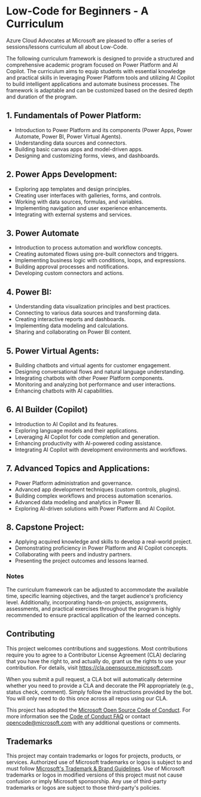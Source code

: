 # Low-Code for Beginners - A Curriculum

Azure Cloud Advocates at Microsoft are pleased to offer a series of sessions/lessons curriculum all about Low-Code. 

The following curriculum framework is designed to provide a structured and comprehensive academic program focused on Power Platform and AI Copilot. The curriculum aims to equip students with essential knowledge and practical skills in leveraging Power Platform tools and utilizing AI Copilot to build intelligent applications and automate business processes. The framework is adaptable and can be customized based on the desired depth and duration of the program.

## 1. Fundamentals of Power Platform:
   - Introduction to Power Platform and its components (Power Apps, Power Automate, Power BI, Power Virtual Agents).
   - Understanding data sources and connectors.
   - Building basic canvas apps and model-driven apps.
   - Designing and customizing forms, views, and dashboards.

## 2. Power Apps Development:
   - Exploring app templates and design principles.
   - Creating user interfaces with galleries, forms, and controls.
   - Working with data sources, formulas, and variables.
   - Implementing navigation and user experience enhancements.
   - Integrating with external systems and services.

## 3. Power Automate 
   - Introduction to process automation and workflow concepts.
   - Creating automated flows using pre-built connectors and triggers.
   - Implementing business logic with conditions, loops, and expressions.
   - Building approval processes and notifications.
   - Developing custom connectors and actions.

## 4. Power BI:
   - Understanding data visualization principles and best practices.
   - Connecting to various data sources and transforming data.
   - Creating interactive reports and dashboards.
   - Implementing data modeling and calculations.
   - Sharing and collaborating on Power BI content.

## 5. Power Virtual Agents:
   - Building chatbots and virtual agents for customer engagement.
   - Designing conversational flows and natural language understanding.
   - Integrating chatbots with other Power Platform components.
   - Monitoring and analyzing bot performance and user interactions.
   - Enhancing chatbots with AI capabilities.

## 6. AI Builder (Copilot)
   - Introduction to AI Copilot and its features.
   - Exploring language models and their applications.
   - Leveraging AI Copilot for code completion and generation.
   - Enhancing productivity with AI-powered coding assistance.
   - Integrating AI Copilot with development environments and workflows.

## 7. Advanced Topics and Applications:
   - Power Platform administration and governance.
   - Advanced app development techniques (custom controls, plugins).
   - Building complex workflows and process automation scenarios.
   - Advanced data modeling and analytics in Power BI.
   - Exploring AI-driven solutions with Power Platform and AI Copilot.

## 8. Capstone Project:
   - Applying acquired knowledge and skills to develop a real-world project.
   - Demonstrating proficiency in Power Platform and AI Copilot concepts.
   - Collaborating with peers and industry partners.
   - Presenting the project outcomes and lessons learned.


### Notes

The curriculum framework can be adjusted to accommodate the available time, specific learning objectives, and the target audience's proficiency level. Additionally, incorporating hands-on projects, assignments, assessments, and practical exercises throughout the program is highly recommended to ensure practical application of the learned concepts.

## Contributing

This project welcomes contributions and suggestions.  Most contributions require you to agree to a
Contributor License Agreement (CLA) declaring that you have the right to, and actually do, grant us
the rights to use your contribution. For details, visit https://cla.opensource.microsoft.com.

When you submit a pull request, a CLA bot will automatically determine whether you need to provide
a CLA and decorate the PR appropriately (e.g., status check, comment). Simply follow the instructions
provided by the bot. You will only need to do this once across all repos using our CLA.

This project has adopted the [Microsoft Open Source Code of Conduct](https://opensource.microsoft.com/codeofconduct/).
For more information see the [Code of Conduct FAQ](https://opensource.microsoft.com/codeofconduct/faq/) or
contact [opencode@microsoft.com](mailto:opencode@microsoft.com) with any additional questions or comments.

## Trademarks

This project may contain trademarks or logos for projects, products, or services. Authorized use of Microsoft 
trademarks or logos is subject to and must follow 
[Microsoft's Trademark & Brand Guidelines](https://www.microsoft.com/en-us/legal/intellectualproperty/trademarks/usage/general).
Use of Microsoft trademarks or logos in modified versions of this project must not cause confusion or imply Microsoft sponsorship.
Any use of third-party trademarks or logos are subject to those third-party's policies.

